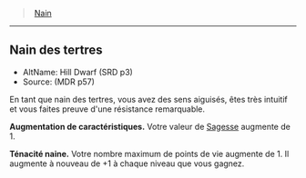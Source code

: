 ﻿---
!SubRaceItem
ParentRaceId: hd_dwarf.md
FullName: Nain - Nain des tertres
WisdomBonus: 1
AbilityScoreIncrease: Votre valeur de [Sagesse](hd_abilities_wisdom.md) augmente de 1.
Id: dwarf_hd.md#nain-des-tertres
ParentLink: dwarf_hd.md#nain
Name: Nain des tertres
ParentName: Nain
NameLevel: 2
AltName: Hill Dwarf (SRD p3)
Source: (MDR p57)
Attributes: {}
---
> [Nain](hd_dwarf.md)

---

## Nain des tertres

- AltName: Hill Dwarf (SRD p3)
- Source: (MDR p57)

En tant que nain des tertres, vous avez des sens aiguisés, êtes très intuitif et vous faites preuve d'une résistance remarquable.

**Augmentation de caractéristiques.** Votre valeur de [Sagesse](hd_abilities_wisdom.md) augmente de 1.

**Ténacité naine.** Votre nombre maximum de points de vie augmente de 1. Il augmente à nouveau de +1 à chaque niveau que vous gagnez.

